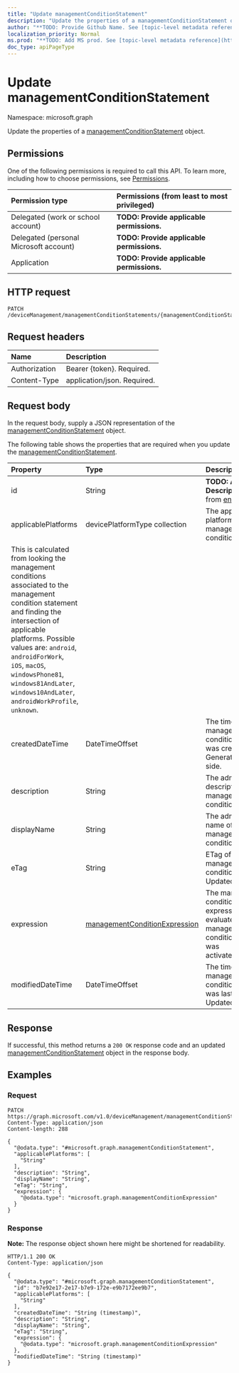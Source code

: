 ```yaml
---
title: "Update managementConditionStatement"
description: "Update the properties of a managementConditionStatement object."
author: "**TODO: Provide Github Name. See [topic-level metadata reference](https://msgo.azurewebsites.net/add/document/guidelines/metadata.html#topic-level-metadata)**"
localization_priority: Normal
ms.prod: "**TODO: Add MS prod. See [topic-level metadata reference](https://msgo.azurewebsites.net/add/document/guidelines/metadata.html#topic-level-metadata)**"
doc_type: apiPageType
---
```


# Update managementConditionStatement
Namespace: microsoft.graph



Update the properties of a [managementConditionStatement](../resources/managementconditionstatement.md) object.

## Permissions
One of the following permissions is required to call this API. To learn more, including how to choose permissions, see [Permissions](/graph/permissions-reference).

|Permission type|Permissions (from least to most privileged)|
|:---|:---|
|Delegated (work or school account)|**TODO: Provide applicable permissions.**|
|Delegated (personal Microsoft account)|**TODO: Provide applicable permissions.**|
|Application|**TODO: Provide applicable permissions.**|

## HTTP request

<!-- {
  "blockType": "ignored"
}
-->
``` http
PATCH /deviceManagement/managementConditionStatements/{managementConditionStatementId}
```

## Request headers
|Name|Description|
|:---|:---|
|Authorization|Bearer {token}. Required.|
|Content-Type|application/json. Required.|

## Request body
In the request body, supply a JSON representation of the [managementConditionStatement](../resources/managementconditionstatement.md) object.

The following table shows the properties that are required when you update the [managementConditionStatement](../resources/managementconditionstatement.md).

|Property|Type|Description|
|:---|:---|:---|
|id|String|**TODO: Add Description** Inherited from [entity](../resources/entity.md)|
|applicablePlatforms|devicePlatformType collection|The applicable platforms for this management condition statement.
This is calculated from looking the management conditions associated to the management condition statement and finding the intersection of applicable platforms. Possible values are: `android`, `androidForWork`, `iOS`, `macOS`, `windowsPhone81`, `windows81AndLater`, `windows10AndLater`, `androidWorkProfile`, `unknown`.|
|createdDateTime|DateTimeOffset|The time the management condition statement was created. Generated service side.|
|description|String|The admin defined description of the management condition statement.|
|displayName|String|The admin defined name of the management condition statement.|
|eTag|String|ETag of the management condition statement. Updated service side.|
|expression|[managementConditionExpression](../resources/managementconditionexpression.md)|The management condition statement expression used to evaluate if a management condition statement was activated/deactivated.|
|modifiedDateTime|DateTimeOffset|The time the management condition statement was last modified. Updated service side.|



## Response

If successful, this method returns a `200 OK` response code and an updated [managementConditionStatement](../resources/managementconditionstatement.md) object in the response body.

## Examples

### Request
<!-- {
  "blockType": "request",
  "name": "update_managementconditionstatement"
}
-->
``` http
PATCH https://graph.microsoft.com/v1.0/deviceManagement/managementConditionStatements/{managementConditionStatementId}
Content-Type: application/json
Content-length: 288

{
  "@odata.type": "#microsoft.graph.managementConditionStatement",
  "applicablePlatforms": [
    "String"
  ],
  "description": "String",
  "displayName": "String",
  "eTag": "String",
  "expression": {
    "@odata.type": "microsoft.graph.managementConditionExpression"
  }
}
```


### Response
**Note:** The response object shown here might be shortened for readability.
<!-- {
  "blockType": "response",
  "truncated": true
}
-->
``` http
HTTP/1.1 200 OK
Content-Type: application/json

{
  "@odata.type": "#microsoft.graph.managementConditionStatement",
  "id": "b7e92e17-2e17-b7e9-172e-e9b7172ee9b7",
  "applicablePlatforms": [
    "String"
  ],
  "createdDateTime": "String (timestamp)",
  "description": "String",
  "displayName": "String",
  "eTag": "String",
  "expression": {
    "@odata.type": "microsoft.graph.managementConditionExpression"
  },
  "modifiedDateTime": "String (timestamp)"
}
```


